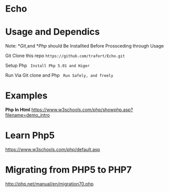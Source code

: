 # Echo

# Usage and Dependics

Note: **Git*,and **Php* should Be Installted Before Prossceding through Usage

Git Clone this repo
```https://github.com/trafort/Echo.git```

Setup Php
``` Install Php 5.01 and Higer```

Run Via Git clone and Php
``` Run Safely, and freely```


# Examples

**Php In Html**
https://www.w3schools.com/php/showphp.asp?filename=demo_intro

# Learn Php5
https://www.w3schools.com/php/default.asp

# Migrating from PHP5 to PHP7
http://php.net/manual/en/migration70.php


